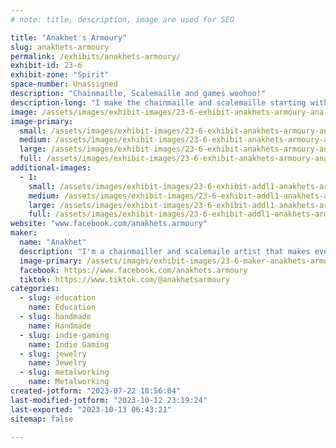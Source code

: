 ```yaml
---
# note: title, description, image are used for SEO

title: "Anakhet's Armoury"
slug: anakhets-armoury
permalink: /exhibits/anakhets-armoury/
exhibit-id: 23-6
exhibit-zone: "Spirit"
space-number: Unassigned
description: "Chainmaille, Scalemaille and games woohoo!"
description-long: "I make the chainmaille and scalemaille starting with just a pile of supplies, two pliers, and my own ideas. The Abandons is a game my husband developed in college while getting a degree in architecture. "
image: /assets/images/exhibit-images/23-6-exhibit-anakhets-armoury-ana-at-metro-large.jpg
image-primary: 
  small: /assets/images/exhibit-images/23-6-exhibit-anakhets-armoury-ana-at-metro-small.jpg
  medium: /assets/images/exhibit-images/23-6-exhibit-anakhets-armoury-ana-at-metro-medium.jpg
  large: /assets/images/exhibit-images/23-6-exhibit-anakhets-armoury-ana-at-metro-large.jpg
  full: /assets/images/exhibit-images/23-6-exhibit-anakhets-armoury-ana-at-metro-full.jpg
additional-images: 
  - 1:
    small: /assets/images/exhibit-images/23-6-exhibit-addl1-anakhets-armoury-273524380-364322412361776-2221735605355788464-n-small.jpg
    medium: /assets/images/exhibit-images/23-6-exhibit-addl1-anakhets-armoury-273524380-364322412361776-2221735605355788464-n-medium.jpg
    large: /assets/images/exhibit-images/23-6-exhibit-addl1-anakhets-armoury-273524380-364322412361776-2221735605355788464-n-large.jpg
    full: /assets/images/exhibit-images/23-6-exhibit-addl1-anakhets-armoury-273524380-364322412361776-2221735605355788464-n-full.jpg
website: "www.facebook.com/anakhets.armoury"
maker: 
  name: "Anakhet"
  description: "I'm a chainmailler and scalemaile artist that makes everything from modern pretties to historical recreations. I got my first pair of pliers around age 7 and started with just doing quick repairs during renfaires. Now 30 years later I'm making new items and even doing wire to rivet historical maile! "
  image-primary: /assets/images/exhibit-images/23-6-maker-anakhets-armoury-anakhet-the-smith-medium.jpg
  facebook: https://www.facebook.com/anakhets.armoury
  tiktok: https://www.tiktok.com/@anakhetsarmoury
categories: 
  - slug: education
    name: Education
  - slug: handmade
    name: Handmade
  - slug: indie-gaming
    name: Indie Gaming
  - slug: jewelry
    name: Jewelry
  - slug: metalworking
    name: Metalworking
created-jotform: "2023-07-22 18:56:04"
last-modified-jotform: "2023-10-12 23:19:24"
last-exported: "2023-10-13 06:43:21"
sitemap: false

---
```


